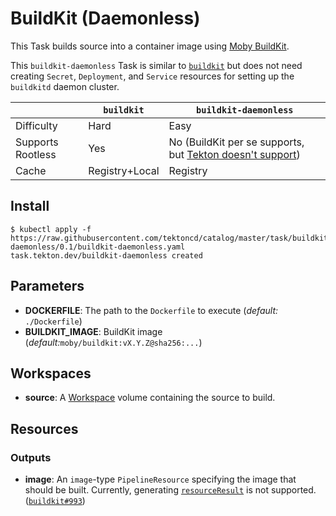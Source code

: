 # BuildKit (Daemonless)

This Task builds source into a container image using [Moby BuildKit](https://github.com/moby/buildkit).

This `buildkit-daemonless` Task is similar to [`buildkit`](../buildkit) but does not need creating `Secret`, `Deployment`, and `Service` resources for setting up the `buildkitd` daemon cluster.

|                  | `buildkit`     | `buildkit-daemonless`|
|------------------|----------------|----------------------|
|Difficulty        | Hard           | Easy                 |
|Supports Rootless | Yes            | No (BuildKit per se supports, but [Tekton doesn't support](https://github.com/tektoncd/pipeline/issues/852))|
|Cache             | Registry+Local | Registry             |

## Install

```console
$ kubectl apply -f https://raw.githubusercontent.com/tektoncd/catalog/master/task/buildkit-daemonless/0.1/buildkit-daemonless.yaml
task.tekton.dev/buildkit-daemonless created
```

## Parameters

* **DOCKERFILE**: The path to the `Dockerfile` to execute (_default:_  `./Dockerfile`)
* **BUILDKIT_IMAGE**: BuildKit image (_default:_`moby/buildkit:vX.Y.Z@sha256:...`)

## Workspaces

* **source**: A [Workspace](https://github.com/tektoncd/pipeline/blob/master/docs/workspaces.md) volume containing the source to build.

## Resources

### Outputs

* **image**: An `image`-type `PipelineResource` specifying the image that should be built.
  Currently, generating [`resourceResult`](https://github.com/tektoncd/pipeline/blob/master/docs/resources.md#image-resource) is not supported. ([`buildkit#993`](https://github.com/moby/buildkit/issues/993))

